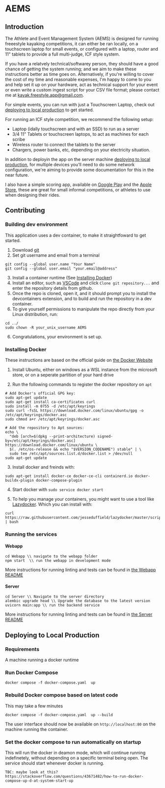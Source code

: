 # AEMS
 
## Introduction

The Athlete and Event Management System (AEMS) is designed for running freeestyle kayaking competitions, it can either be ran locally, on a touchscreen laptop for small events, or configured with a laptop, router and 11" tablets to provide a full multi-judge, ICF style system.

If you have a relatvely technical/softwarey person, they should have a good chance of getting the system running; and we aim to make these instructions better as time goes on. Alternatively, if you're willing to cover the cost of my time and reasonable expenses, I'm happy to come to you and help set it up on your hardware, act as technical support for your event or even write a custom ingest script for your CSV file format; please contact me at kayak.freestyle.app@gmail.com.

For simple events, you can run with just a Touchscreen Laptop, check out [deploying to local production](#deploying-to-local-production) to get started.

For running an ICF style competition, we recommend the following setup:

- Laptop (idally touchscreen and with an SSD) to run as a server
- 3/4 11" Tablets or touchscreen laptops, to act as machines for each scribe
- Wireless router to connect the tablets to the server
- Chargers, power banks, etc, depending on your electricity situation.

In addition to deployin the app on the server machine [deploying to local production](#deploying-to-local-production), for multiple devices you'll need to do some network configuration, we're aiming to provide some documentation for this in the near future.



I also have a simple scoring app, available on [Google Play](https://play.google.com/store/apps/details?id=com.kayakfreestyle.kayakfreestyleapp&pcampaignid=web_share) and the [Apple Store](https://apps.apple.com/sk/app/kayak-freestyle-app/id1627445855), these are great for small informal competitions, or athletes to use when designing their rides.
## Contributing

### Building dev environment

This application uses a dev container, to make it straightfoward to get started.

1. Download [git](https://git-scm.com/download)
2. Set git username and email from a terminal

```terminal
git config --global user.name "Your Name"
git config --global user.email "your.email@address"
```

3. Install a container runtime (See [Installing Docker](#installing-docker))
4. Install an editor, such as [VSCode](https://code.visualstudio.com/download) and click `Clone git repository...` and enter the repository details from github.
5. Once the repo is cloned, open it, and it should prompt you to install the devcontainers extension, and to build and run the repository in a dev container.
6. To give yourself permissions to manipulate the repo directly from your Linux distribution, run:
```
cd ../
sudo chown -R your_unix_username AEMS
```

6. Congratulations, your environment is set up.

### Installing Docker

These instructions are based on the official guide on [the Docker Website](https://docs.docker.com/engine/install/ubuntu/#install-using-the-repository)

1. Install Ubuntu, either on windows as a WSL instance from the microsoft store, or on a seperate partition of your hard drive

2. Run the following commands to register the docker repository on `apt`

```
# Add Docker's official GPG key:
sudo apt-get update
sudo apt-get install ca-certificates curl
sudo install -m 0755 -d /etc/apt/keyrings
sudo curl -fsSL https://download.docker.com/linux/ubuntu/gpg -o /etc/apt/keyrings/docker.asc
sudo chmod a+r /etc/apt/keyrings/docker.asc

# Add the repository to Apt sources:
echo \
  "deb [arch=$(dpkg --print-architecture) signed-by=/etc/apt/keyrings/docker.asc] https://download.docker.com/linux/ubuntu \
  $(. /etc/os-release && echo "$VERSION_CODENAME") stable" | \
  sudo tee /etc/apt/sources.list.d/docker.list > /dev/null
sudo apt-get update
```

3. Install docker and freinds with:

```
sudo apt-get install docker-ce docker-ce-cli containerd.io docker-buildx-plugin docker-compose-plugin
```

4. Start docker with `sudo service docker start`

5. To help you manage your containers, you might want to use a tool like [Lazydocker](https://github.com/jesseduffield/lazydocker). Which you can install with:

```
curl https://raw.githubusercontent.com/jesseduffield/lazydocker/master/scripts/install_update_linux.sh | bash
```

### Running the services

#### Webapp

```
cd Webapp \\ navigate to the webapp folder
npm start  \\ run the webapp in development mode
```

More instructions for running linting and tests can be found in [the Webapp README](./Webapp/README.md)

#### Server

```
cd Server \\ Navigate to the server directory
alembic upgrade head \\ Upgrade the database to the latest version
uvicorn main:app \\ run the backend service
```

More instructions for running linting and tests can be found in [the Server README](./Server/README.md)

## Deploying to Local Production

### Requirements

A machine running a docker runtime

### Run Docker Compose

```
docker compose -f docker-compose.yaml  up
```

### Rebuild Docker compose based on latest code

This may take a few minutes

```
docker compose -f docker-compose.yaml  up --build
```
The user interface should now be available on `http://localhost:80` on the machine running the container.
### Set the docker compose to run automatically on startup

This will run the docker in deamon mode, which will continue running indefinetely, without depending on a specific terminal being open. The service should start whenever docker is running.

```
TBC: maybe look at this? https://stackoverflow.com/questions/43671482/how-to-run-docker-compose-up-d-at-system-start-up
```
